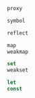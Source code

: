 ```javascript
proxy
```
```javascript
symbol
```
```javascript
reflect
```
```javascript
map
weakmap
```
```javascript
set
weakset
```
```javascript
let 
const
```